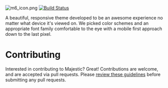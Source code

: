 
![m6_icon.png](http://i.imgur.com/aw2NJOC.png) 
[![Build Status](https://travis-ci.org/cnvo/nodebb-majestic.svg)](https://travis-ci.org/cnvo/nodebb-majestic)

A beautiful, responsive theme developed to be an awesome experience no matter what device it's viewed on. We picked color schemes and an appropriate font family comfortable to the eye with a mobile first approach down to the last pixel.


Contributing
============
Interested in contributing to Majestic? Great! Contributions are welcome, and are accepted via pull requests. Please [review these guidelines](https://github.com/cnvo/nodebb-majestic/blob/master/CONTRIBUTING.md) before submitting any pull requests.

